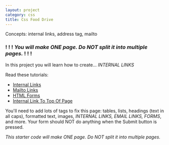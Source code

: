 ```yaml
---
layout: project
category: css
title: Css Food Drive
---
```

Concepts: internal links, address tag, mailto

### ! ! ! *You will make ONE page. Do NOT split it into multiple pages.* ! ! !

In this project you will learn how to create... *INTERNAL LINKS*

Read these tutorials:
  - [Internal Links](https://bradleycodeu.github.io/gdad/css/internallinks/)
  - [Mailto Links](https://www.w3docs.com/snippets/html/how-to-create-mailto-links.html)
  - [HTML Forms](https://www.w3schools.com/html/html_forms.asp)
  - [Internal Link To Top Of Page](https://www.yourhtmlsource.com/text/internallinks.html)

You'll need to add lots of tags to fix this page: tables, lists, headings (text in all caps), formatted text, images, *INTERNAL LINKS, EMAIL LINKS, FORMS*, and more. Your form should NOT do anything when the Submit button is pressed.

*This starter code will make ONE page. Do NOT split it into multiple pages.*

